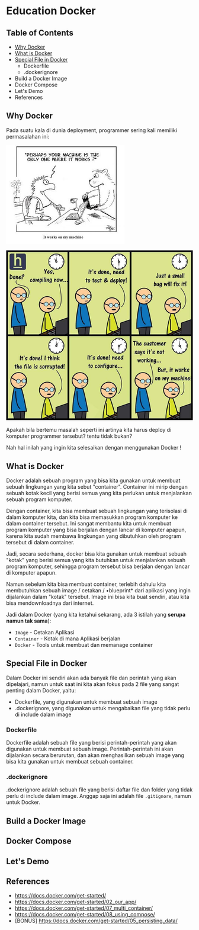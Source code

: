 # Education Docker

## Table of Contents

- [Why Docker](#why-docker)
- [What is Docker](#what-is-docker)
- [Special File in Docker](#special-file-in-docker)
  - Dockerfile
  - .dockerignore
- Build a Docker Image
- Docker Compose
- Let's Demo
- References

## Why Docker

Pada suatu kala di dunia deployment, programmer sering kali memiliki permasalahan ini:

![it-works-on-mine.jpg](assets/it-works-on-mine.jpg)

![it-works-on-my-machine.jpg](assets/it-works-on-my-machine.jpg)

Apakah bila bertemu masalah seperti ini artinya kita harus deploy di komputer programmer tersebut? tentu tidak bukan?

Nah hal inilah yang ingin kita selesaikan dengan menggunakan Docker !

## What is Docker

Docker adalah sebuah program yang bisa kita gunakan untuk membuat sebuah lingkungan yang kita sebut "container". Container ini mirip dengan sebuah kotak kecil yang berisi semua yang kita perlukan untuk menjalankan sebuah program komputer.

Dengan container, kita bisa membuat sebuah lingkungan yang terisolasi di dalam komputer kita, dan kita bisa memasukkan program komputer ke dalam container tersebut. Ini sangat membantu kita untuk membuat program komputer yang bisa berjalan dengan lancar di komputer apapun, karena kita sudah membawa lingkungan yang dibutuhkan oleh program tersebut di dalam container.

Jadi, secara sederhana, docker bisa kita gunakan untuk membuat sebuah "kotak" yang berisi semua yang kita butuhkan untuk menjalankan sebuah program komputer, sehingga program tersebut bisa berjalan dengan lancar di komputer apapun.

Namun sebelum kita bisa membuat container, terlebih dahulu kita membutuhkan sebuah image / cetakan / •blueprint\* dari aplikasi yang ingin dijalankan dalam "kotak" tersebut. Image ini bisa kita buat sendiri, atau kita bisa mendownloadnya dari internet.

Jadi dalam Docker (yang kita ketahui sekarang, ada 3 istilah yang **serupa namun tak sama**):

- `Image` - Cetakan Aplikasi
- `Container` - Kotak di mana Aplikasi berjalan
- `Docker` - Tools untuk membuat dan memanage container

## Special File in Docker

Dalam Docker ini sendiri akan ada banyak file dan perintah yang akan dipelajari, namun untuk saat ini kita akan fokus pada 2 file yang sangat penting dalam Docker, yaitu:

- Dockerfile, yang digunakan untuk membuat sebuah image
- .dockerignore, yang digunakan untuk mengabaikan file yang tidak perlu di include dalam image

### Dockerfile

Dockerfile adalah sebuah file yang berisi perintah-perintah yang akan digunakan untuk membuat sebuah image. Perintah-perintah ini akan dijalankan secara berurutan, dan akan menghasilkan sebuah image yang bisa kita gunakan untuk membuat sebuah container.

### .dockerignore

.dockerignore adalah sebuah file yang berisi daftar file dan folder yang tidak perlu di include dalam image. Anggap saja ini adalah file `.gitignore`, namun untuk Docker.

## Build a Docker Image

## Docker Compose

## Let's Demo

## References

- https://docs.docker.com/get-started/
- https://docs.docker.com/get-started/02_our_app/
- https://docs.docker.com/get-started/07_multi_container/
- https://docs.docker.com/get-started/08_using_compose/
- [BONUS] https://docs.docker.com/get-started/05_persisting_data/
